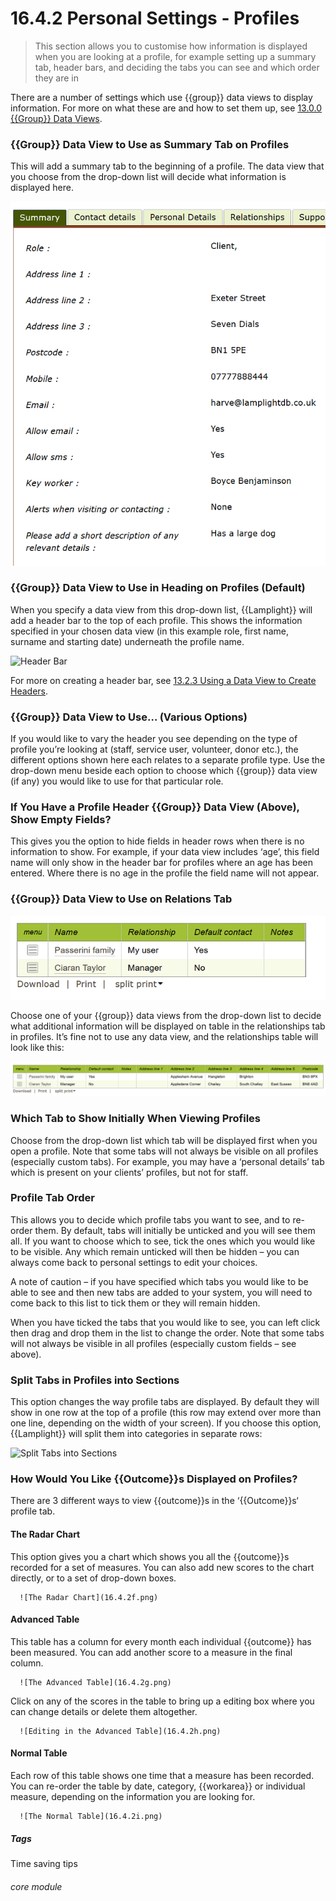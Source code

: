 # 16.4.2 <i class="fas fa-tools"></i> Personal Settings - Profiles

> This section allows you to customise how information is displayed when you are looking at a profile, for example setting up a summary tab, header bars, and deciding the tabs you can see and which order they are in



There are a number of settings which use {{group}} data views to display information. For more on what these are and how to set them up, see [13.0.0 {{Group}} Data Views](/help/index/p/13).

### {{Group}} Data View to Use as Summary Tab on Profiles

   This will add a summary tab to the beginning of a profile. The data view that you choose from the drop-down list will decide what information is displayed here. 
   
![Summary Tab](16.4.2a.png)

### {{Group}} Data View to Use in Heading on Profiles (Default)
   When you specify a data view from this drop-down list, {{Lamplight}} will add a header bar to the top of each profile. This shows the information specified in your chosen data view (in this example role, first name, surname and starting date) underneath the profile name. 
 
   ![Header Bar](16.4.2b.png)

   For more on creating a header bar, see [13.2.3 Using a Data View to Create Headers](/help/index/p/13.2.3).

### {{Group}} Data View to Use… (Various Options)

   If you would like to vary the header you see depending on the type of profile you’re looking at (staff, service user, volunteer, donor etc.), the different options shown here each relates to a separate profile type. Use the drop-down menu beside each option to choose which {{group}} data view (if any) you would like to use for that particular role.

### If You Have a Profile Header {{Group}} Data View (Above), Show Empty Fields?

   This gives you the option to hide fields in header rows when there is no information to show. For example, if your data view includes ‘age’, this field name will only show in the header bar for profiles where an age has been entered. Where there is no age in the profile the field name will not appear.

### {{Group}} Data View to Use on Relations Tab

   ![{{Group}} Data View on Relationships Tab](16.4.2c.png)
   
   Choose one of your {{group}} data views from the drop-down list to decide what additional information will be displayed on table in the relationships tab in profiles. It’s fine not to use any data view, and the relationships table will look like this: 
   
   ![No {{Group}} Data View on Relationships Tab](16.4.2d.png)
   
### Which Tab to Show Initially When Viewing Profiles

   Choose from the drop-down list which tab will be displayed first when you open a profile. Note that some tabs will not always be visible on all profiles (especially custom tabs). For example, you may have a ‘personal details’ tab which is present on your clients’ profiles, but not for staff.

### Profile Tab Order

   This allows you to  decide which profile tabs you want to see, and to re-order them. By default, tabs will initially be unticked and you will see them all. If you want to choose which to see, tick the ones which you would like to be visible. Any which remain unticked will then be hidden – you can always come back to personal settings to edit your choices. 
   
   A note of caution – if you have specified which tabs you would like to be able to see and then new tabs are added to your system, you will need to come back to this list to tick them or they will remain hidden.  
 
When you have ticked the tabs that you would like to see, you can left click then drag and drop them in the list to change the order. Note that some tabs will not always be visible in all profiles (especially custom fields – see above).         
                              
### Split Tabs in Profiles into Sections

   This option changes the way profile tabs are displayed. By default they will show in one row at the top of a profile (this row may extend over more than one line, depending on the width of your screen). If you choose this option, {{Lamplight}} will split them into categories in separate rows:
   
   ![Split Tabs into Sections](16.4.2e.png)

### How Would You Like {{Outcome}}s Displayed on Profiles?

   There are 3 different ways to view {{outcome}}s in the ‘{{Outcome}}s‘ profile tab.
   
#### The Radar Chart
This option gives you a chart which shows you all the {{outcome}}s recorded for a set of measures. You can also add new scores to the chart directly, or to a set of drop-down boxes. 
      
      ![The Radar Chart](16.4.2f.png)
      
#### Advanced Table
This table has a column for every month each individual {{outcome}} has been measured. You can add another score to a measure in the final column. 
      
      ![The Advanced Table](16.4.2g.png)
      
Click on any of the scores in the table to bring up a editing box where you can change details or delete them altogether.
      
      ![Editing in the Advanced Table](16.4.2h.png)
      
#### Normal Table
Each row of this table shows one time that a measure has been recorded. You can re-order the table by date, category, {{workarea}} or individual measure, depending on the information you are looking for. 
       
      ![The Normal Table](16.4.2i.png)
      

##### Tags
Time saving tips

###### core module
 
